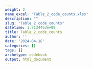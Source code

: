 ```yaml
---
weight: 2
name_excel: "Table_2_code_counts.xlsx"
description: ""
slug: "Table_2_code_counts"
datetime: 1.7134463e+09
title: Table_2_code_counts
author: ''
date: '2024-04-18'
categories: []
tags: []
archetype: codebook
output: html_document
---
```


<div class="tabcontent"></div>
